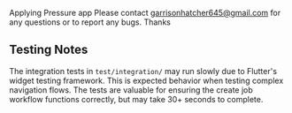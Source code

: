 Applying Pressure app
Please contact garrisonhatcher645@gmail.com for any questions or to report any bugs. Thanks

## Testing Notes

The integration tests in `test/integration/` may run slowly due to Flutter's widget testing framework. This is expected behavior when testing complex navigation flows. The tests are valuable for ensuring the create job workflow functions correctly, but may take 30+ seconds to complete.
